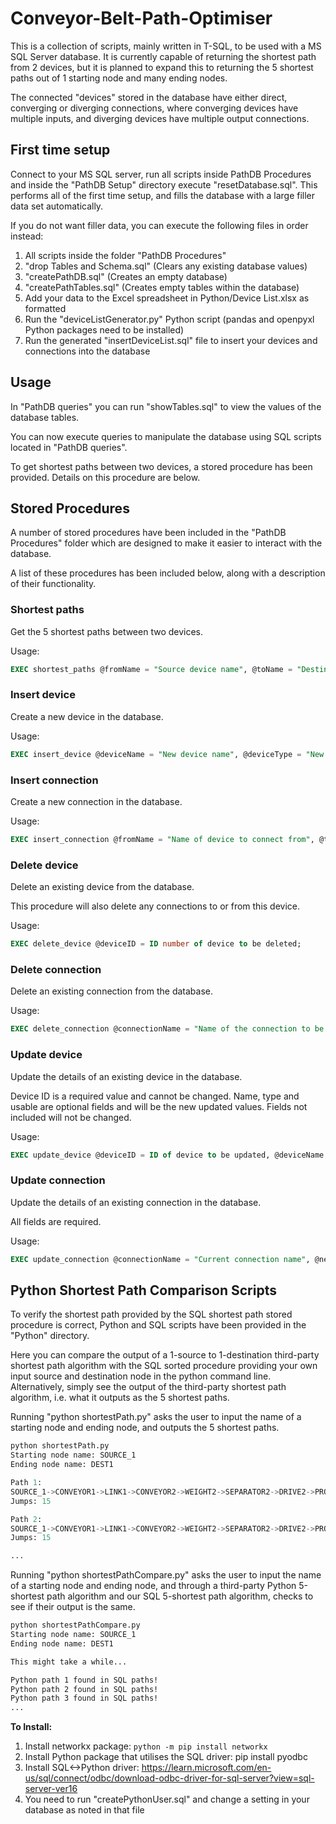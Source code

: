 # Conveyor-Belt-Path-Optimiser

This is a collection of scripts, mainly written in T-SQL, to be used with a MS SQL Server database. It is currently capable of returning the shortest path from 2 devices, but it is planned to expand this to returning the 5 shortest paths out of 1 starting node and many ending nodes.

The connected "devices" stored in the database have either direct, converging or diverging connections, where converging devices have multiple inputs, and diverging devices have multiple output connections.

## First time setup

Connect to your MS SQL server, run all scripts inside PathDB Procedures and inside the "PathDB Setup" directory execute "resetDatabase.sql". This performs all of the first time setup, and fills the database with a large filler data set automatically.

If you do not want filler data, you can execute the following files in order instead:

1. All scripts inside the folder "PathDB Procedures"
2. "drop Tables and Schema.sql" (Clears any existing database values)
3. "createPathDB.sql" (Creates an empty database)
4. "createPathTables.sql" (Creates empty tables within the database)
5. Add your data to the Excel spreadsheet in Python/Device List.xlsx as formatted
6. Run the "deviceListGenerator.py" Python script (pandas and openpyxl Python packages need to be installed)
7. Run the generated "insertDeviceList.sql" file to insert your devices and connections into the database

## Usage

In "PathDB queries" you can run "showTables.sql" to view the values of the database tables.

You can now execute queries to manipulate the database using SQL scripts located in "PathDB queries".

To get shortest paths between two devices, a stored procedure has been provided. Details on this procedure are below.

## Stored Procedures

A number of stored procedures have been included in the "PathDB Procedures" folder which are designed to make it easier to interact with the database.

A list of these procedures has been included below, along with a description of their functionality.

### Shortest paths

Get the 5 shortest paths between two devices.

Usage:

```SQL
EXEC shortest_paths @fromName = "Source device name", @toName = "Destination device name";
```

### Insert device

Create a new device in the database.

Usage:

```SQL
EXEC insert_device @deviceName = "New device name", @deviceType = "New device type", @usable = 1 or 0;
```

### Insert connection

Create a new connection in the database.

Usage:

```SQL
EXEC insert_connection @fromName = "Name of device to connect from", @toName = "Name of device to connect to", @connectionName = "New connection name";
```

### Delete device

Delete an existing device from the database.

This procedure will also delete any connections to or from this device.

Usage:

```SQL
EXEC delete_device @deviceID = ID number of device to be deleted;
```

### Delete connection

Delete an existing connection from the database.

Usage:

```SQL
EXEC delete_connection @connectionName = "Name of the connection to be deleted";
```

### Update device

Update the details of an existing device in the database.

Device ID is a required value and cannot be changed. Name, type and usable are optional fields and will be the new updated values. Fields not included will not be changed.

Usage:

```SQL
EXEC update_device @deviceID = ID of device to be updated, @deviceName = "New device name", @deviceType = "New device type", @usable = New value, can only be 1 or 0;
```

### Update connection

Update the details of an existing connection in the database.

All fields are required.

Usage:

```SQL
EXEC update_connection @connectionName = "Current connection name", @newName = "New connection name", @fromID = ID of device to connect from, @toID = ID of device to connect to;
```

## Python Shortest Path Comparison Scripts

To verify the shortest path provided by the SQL shortest path stored procedure is correct, Python and SQL scripts have been provided in the "Python" directory.

Here you can compare the output of a 1-source to 1-destination third-party shortest path algorithm with the SQL sorted procedure providing your own input source and destination node in the python command line. Alternatively, simply see the output of the third-party shortest path algorithm, i.e. what it outputs as the 5 shortest paths.

Running "python shortestPath.py" asks the user to input the name of a starting node and ending node, and outputs the 5 shortest paths.

```python
python shortestPath.py
Starting node name: SOURCE_1
Ending node name: DEST1

Path 1:
SOURCE_1->CONVEYOR1->LINK1->CONVEYOR2->WEIGHT2->SEPARATOR2->DRIVE2->PROCESSOR2->SPLITTER1->LINK3->ELEVATOR1->ELEVATOR_PATH_1->ELEVATOR_SWICTH_1->CLEAN101->DISTRIBUTOR1->DEST1
Jumps: 15

Path 2:
SOURCE_1->CONVEYOR1->LINK1->CONVEYOR2->WEIGHT2->SEPARATOR2->DRIVE2->PROCESSOR2->SPLITTER1->LINK3->ELEVATOR2->ELEVATOR_PATH_2->ELEVATOR_SWICTH_2->CLEAN102->DISTRIBUTOR2->DEST1
Jumps: 15

...
```

Running "python shortestPathCompare.py" asks the user to input the name of a starting node and ending node, and through a third-party Python 5-shortest path algorithm and our SQL 5-shortest path algorithm, checks to see if their output is the same.

```txt
python shortestPathCompare.py
Starting node name: SOURCE_1
Ending node name: DEST1

This might take a while...

Python path 1 found in SQL paths!
Python path 2 found in SQL paths!
Python path 3 found in SQL paths!
...
```

**To Install:**

1. Install networkx package: ```python -m pip install networkx```
2. Install Python package that utilises the SQL driver: pip install pyodbc
3. Install SQL<->Python driver: <https://learn.microsoft.com/en-us/sql/connect/odbc/download-odbc-driver-for-sql-server?view=sql-server-ver16>
4. You need to run "createPythonUser.sql" and change a setting in your database as noted in that file
